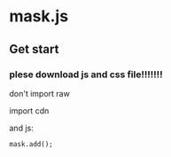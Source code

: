 # mask.js

## Get start

### plese download js and css file!!!!!!!
don't import raw

import cdn 
<code><script type="text/javascript" src="[js file]"></script></code>

and js:

<code>mask.add(<css selector>);</code>
